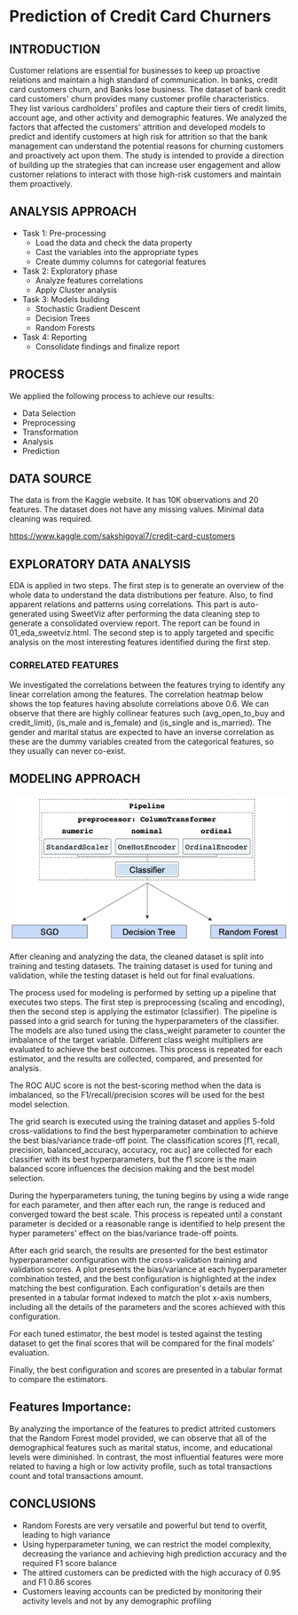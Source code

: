 # Prediction of Credit Card Churners


## INTRODUCTION

Customer relations are essential for businesses to keep up proactive relations and maintain a high standard of communication. In banks, credit card customers churn, and Banks lose business. The dataset of bank credit card customers' churn provides many customer profile characteristics. They list various cardholders' profiles and capture their tiers of credit limits, account age, and other activity and demographic features. We analyzed the factors that affected the customers' attrition and developed models to predict and identify customers at high risk for attrition so that the bank management can understand the potential reasons for churning customers and proactively act upon them. The study is intended to provide a direction of building up the strategies that can increase user engagement and allow customer relations to interact with those high-risk customers and maintain them proactively.



## ANALYSIS APPROACH

* Task 1: Pre-processing
  * Load the data and check the data property
  * Cast the variables into the appropriate types
  * Create dummy columns for categorial features
* Task 2: Exploratory phase
  * Analyze features correlations 
  * Apply Cluster analysis
* Task 3: Models building
  * Stochastic Gradient Descent
  * Decision Trees
  * Random Forests
* Task 4: Reporting
  * Consolidate findings and finalize report 


## PROCESS

We applied the following process to achieve our results:

* Data Selection
* Preprocessing
* Transformation
* Analysis
* Prediction

## DATA SOURCE

The data is from the Kaggle website. It has 10K observations and 20 features. The dataset does not have any missing values. Minimal data cleaning was required.

https://www.kaggle.com/sakshigoyal7/credit-card-customers

## EXPLORATORY DATA ANALYSIS

EDA is applied in two steps. The first step is to generate an overview of the whole data to understand the data distributions per feature. Also, to find apparent relations and patterns using correlations. This part is auto-generated using SweetViz after performing the data cleaning step to generate a consolidated overview report. The report can be found in 01_eda_sweetviz.html. The second step is to apply targeted and specific analysis on the most interesting features identified during the first step.

### CORRELATED FEATURES

We investigated the correlations between the features trying to identify any linear correlation among the features. The correlation heatmap below shows the top features having absolute correlations above 0.6. We can observe that there are highly collinear features such (avg_open_to_buy and credit_limit), (is_male and is_female) and (is_single and is_married). The gender and marital status are expected to have an inverse correlation as these are the dummy variables created from the categorical features, so they usually can never co-exist.

## MODELING APPROACH

![](./img/pipeline.png)
 
After cleaning and analyzing the data, the cleaned dataset is split into training and testing datasets. The training dataset is used for tuning and validation, while the testing dataset is held out for final evaluations.

The process used for modeling is performed by setting up a pipeline that executes two steps. The first step is preprocessing (scaling and encoding), then the second step is applying the estimator (classifier). The pipeline is passed into a grid search for tuning the hyperparameters of the classifier. The models are also tuned using the class_weight parameter to counter the imbalance of the target variable. Different class weight multipliers are evaluated to achieve the best outcomes. This process is repeated for each estimator, and the results are collected, compared, and presented for analysis.

The ROC AUC score is not the best-scoring method when the data is imbalanced, so the F1/recall/precision scores will be used for the best model selection.

The grid search is executed using the training dataset and applies 5-fold cross-validations to find the best hyperparameter combination to achieve the best bias/variance trade-off point. The classification scores [f1, recall, precision, balanced_accuracy, accuracy, roc auc] are collected for each classifier with its best hyperparameters, but the f1 score is the main balanced score influences the decision making and the best model selection.

During the hyperparameters tuning, the tuning begins by using a wide range for each parameter, and then after each run, the range is reduced and converged toward the best scale. This process is repeated until a constant parameter is decided or a reasonable range is identified to help present the hyper parameters' effect on the bias/variance trade-off points.

After each grid search, the results are presented for the best estimator hyperparameter configuration with the cross-validation training and validation scores. A plot presents the bias/variance at each hyperparameter combination tested, and the best configuration is highlighted at the index matching the best configuration. Each configuration's details are then presented in a tabular format indexed to match the plot x-axis numbers, including all the details of the parameters and the scores achieved with this configuration.

For each tuned estimator, the best model is tested against the testing dataset to get the final scores that will be compared for the final models' evaluation.

Finally, the best configuration and scores are presented in a tabular format to compare the estimators.

## Features Importance:
By analyzing the importance of the features to predict attrited customers that the Random Forest model provided, we can observe that all of the demographical features such as marital status, income, and educational levels were diminished. In contrast, the most influential features were more related to having a high or low activity profile, such as total transactions count and total transactions amount.


## CONCLUSIONS

* Random Forests are very versatile and powerful but tend to overfit, leading to high variance
* Using hyperparameter tuning, we can restrict the model complexity, decreasing the variance and achieving high prediction accuracy and the required F1 score balance
* The attired customers can be predicted with the high accuracy of 0.95 and F1 0.86 scores
* Customers leaving accounts can be predicted by monitoring their activity levels and not by any demographic profiling
